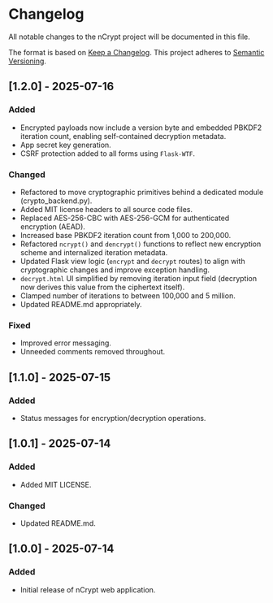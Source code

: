 # Changelog

All notable changes to the nCrypt project will be documented in this file.

The format is based on [Keep a Changelog](https://keepachangelog.com/en/1.1.0/). This project adheres to [Semantic Versioning](https://semver.org/).

## [1.2.0] - 2025-07-16
### Added
- Encrypted payloads now include a version byte and embedded PBKDF2 iteration count, enabling self-contained decryption metadata.
- App secret key generation.
- CSRF protection added to all forms using `Flask-WTF`.

### Changed
- Refactored to move cryptographic primitives behind a dedicated module (crypto_backend.py).
- Added MIT license headers to all source code files.
- Replaced AES-256-CBC with AES-256-GCM for authenticated encryption (AEAD).
- Increased base PBKDF2 iteration count from 1,000 to 200,000.
- Refactored `ncrypt()` and `dencrypt()` functions to reflect new encryption scheme and internalized iteration metadata.
- Updated Flask view logic (`encrypt` and `decrypt` routes) to align with cryptographic changes and improve exception handling.
- `decrypt.html` UI simplified by removing iteration input field (decryption now derives this value from the ciphertext itself).
- Clamped number of iterations to between 100,000 and 5 million.
- Updated README.md appropriately.

### Fixed
- Improved error messaging.
- Unneeded comments removed throughout.


## [1.1.0] - 2025-07-15
### Added
- Status messages for encryption/decryption operations.


## [1.0.1] - 2025-07-14
### Added
- Added MIT LICENSE.

### Changed
- Updated README.md.


## [1.0.0] - 2025-07-14
### Added
- Initial release of nCrypt web application.
